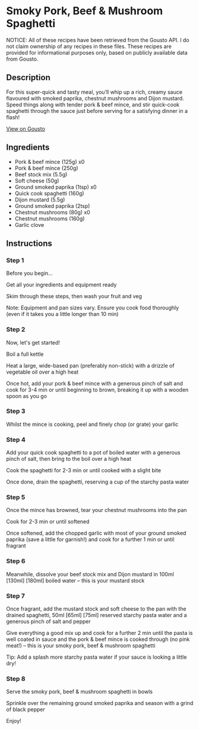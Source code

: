 # Smoky Pork, Beef & Mushroom Spaghetti

NOTICE: All of these recipes have been retrieved from the Gousto API. I do not claim ownership of any recipes in these files. These recipes are provided for informational purposes only, based on publicly available data from Gousto.

## Description

For this super-quick and tasty meal, you’ll whip up a rich, creamy sauce flavoured with smoked paprika, chestnut mushrooms and Dijon mustard. Speed things along with tender pork & beef mince, and stir quick-cook spaghetti through the sauce just before serving for a satisfying dinner in a flash!

[View on Gousto](https://www.gousto.co.uk/recipes/cookbook/10-min-beef-mushroom-stroganoff-with-fusilli)

## Ingredients

- Pork & beef mince (125g) x0
- Pork & beef mince (250g)
- Beef stock mix (5.5g)
- Soft cheese (50g)
- Ground smoked paprika (1tsp) x0
- Quick cook spaghetti (160g)
- Dijon mustard (5.5g)
- Ground smoked paprika (2tsp)
- Chestnut mushrooms (80g) x0
- Chestnut mushrooms (160g)
- Garlic clove

## Instructions


### Step 1

Before you begin...

Get all your ingredients and equipment ready

Skim through these steps, then wash your fruit and veg

Note: Equipment and pan sizes vary. Ensure you cook food thoroughly (even if it takes you a little longer than 10 min)


### Step 2

Now, let's get started!

Boil a full kettle

Heat a large, wide-based pan (preferably non-stick) with a drizzle of vegetable oil over a high heat

Once hot, add your pork & beef mince with a generous pinch of salt and cook for 3-4 min or until beginning to brown, breaking it up with a wooden spoon as you go


### Step 3

Whilst the mince is cooking, peel and finely chop (or grate) your garlic


### Step 4

Add your quick cook spaghetti to a pot of boiled water with a generous pinch of salt, then bring to the boil over a high heat

Cook the spaghetti for 2-3 min or until cooked with a slight bite

Once done, drain the spaghetti, reserving a cup of the starchy pasta water


### Step 5

Once the mince has browned, tear your chestnut mushrooms into the pan

Cook for 2-3 min or until softened

Once softened, add the chopped garlic with most of your ground smoked paprika (save a little for garnish!) and cook for a further 1 min or until fragrant


### Step 6

Meanwhile, dissolve your beef stock mix and Dijon mustard in 100ml <span class="text-purple">[130ml]</span> <span class="text-danger">[180ml]</span> boiled water – this is your mustard stock


### Step 7

Once fragrant, add the mustard stock and soft cheese to the pan with the drained spaghetti, 50ml <span class="text-purple">[65ml]</span> <span class="text-danger">[75ml]</span> reserved starchy pasta water and a generous pinch of salt and pepper

Give everything a good mix up and cook for a further 2 min until the pasta is well coated in sauce and the pork & beef mince is cooked through (no pink meat!) – this is your smoky pork, beef & mushroom spaghetti

Tip: Add a splash more starchy pasta water if your sauce is looking a little dry!

### Step 8

Serve the smoky pork, beef & mushroom spaghetti in bowls

Sprinkle over the remaining ground smoked paprika and season with a grind of black pepper

Enjoy!

